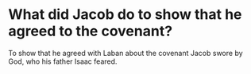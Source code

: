 # What did Jacob do to show that he agreed to the covenant?

To show that he agreed with Laban about the covenant Jacob swore by God, who his father Isaac feared.

